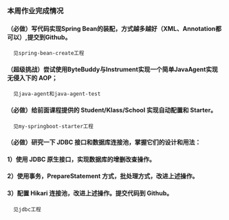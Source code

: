 ### 本周作业完成情况
#### （必做）写代码实现Spring Bean的装配，方式越多越好（XML、Annotation都可以）,提交到Github。
      见spring-bean-create工程
         
#### （超级挑战）尝试使用ByteBuddy与Instrument实现一个简单JavaAgent实现无侵入下的 AOP；         
      见java-agent和java-agent-test
         
#### （必做）给前面课程提供的 Student/Klass/School 实现自动配置和 Starter。        
      见my-springboot-starter工程
      
#### （必做）研究一下 JDBC 接口和数据库连接池，掌握它们的设计和用法：  
####  1）使用 JDBC 原生接口，实现数据库的增删改查操作。  
####  2）使用事务，PrepareStatement 方式，批处理方式，改进上述操作。     
####  3）配置 Hikari 连接池，改进上述操作。提交代码到 Github。 
      见jdbc工程
